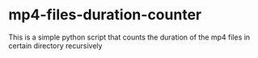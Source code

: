 # mp4-files-duration-counter
This is a simple python script that counts the duration of the mp4 files in certain directory recursively
